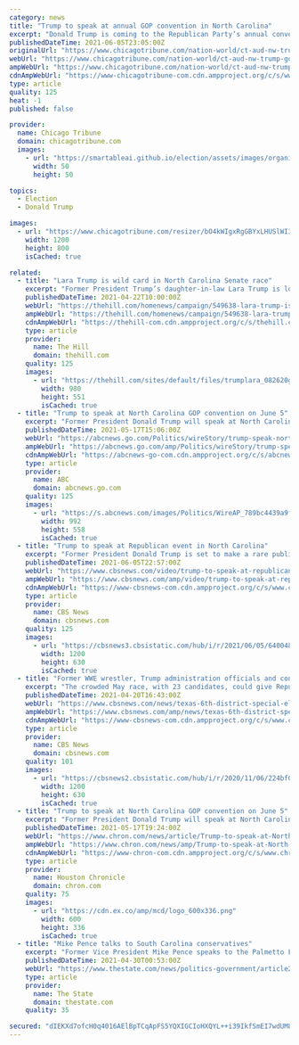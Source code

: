 ```yaml
---
category: news
title: "Trump to speak at annual GOP convention in North Carolina"
excerpt: "Donald Trump is coming to the Republican Party’s annual convention in North Carolina, a state whose electoral votes he won in 2016 and 2020. The former president was scheduled to address convention-goers Saturday in Greenville."
publishedDateTime: 2021-06-05T23:05:00Z
originalUrl: "https://www.chicagotribune.com/nation-world/ct-aud-nw-trump-gop-convention-nc-20210605-4jag5gs5nvgffp265pacnrqg3u-story.html"
webUrl: "https://www.chicagotribune.com/nation-world/ct-aud-nw-trump-gop-convention-nc-20210605-4jag5gs5nvgffp265pacnrqg3u-story.html"
ampWebUrl: "https://www.chicagotribune.com/nation-world/ct-aud-nw-trump-gop-convention-nc-20210605-4jag5gs5nvgffp265pacnrqg3u-story.html?outputType=amp"
cdnAmpWebUrl: "https://www-chicagotribune-com.cdn.ampproject.org/c/s/www.chicagotribune.com/nation-world/ct-aud-nw-trump-gop-convention-nc-20210605-4jag5gs5nvgffp265pacnrqg3u-story.html?outputType=amp"
type: article
quality: 125
heat: -1
published: false

provider:
  name: Chicago Tribune
  domain: chicagotribune.com
  images:
    - url: "https://smartableai.github.io/election/assets/images/organizations/chicagotribune.com-50x50.jpg"
      width: 50
      height: 50

topics:
  - Election
  - Donald Trump

images:
  - url: "https://www.chicagotribune.com/resizer/bO4kWIgxRgGBYxLHUSlWI3gZqGA=/1200x0/top/cloudfront-us-east-1.images.arcpublishing.com/tronc/2SHWT4U4IVLZBPPM4PUFE4NBHI.aspx"
    width: 1200
    height: 800
    isCached: true

related:
  - title: "Lara Trump is wild card in North Carolina Senate race"
    excerpt: "Former President Trump’s daughter-in-law Lara Trump is looming over the Republican Senate primary in North Carolina as the field grows with some of the state’s biggest GOP names."
    publishedDateTime: 2021-04-22T10:00:00Z
    webUrl: "https://thehill.com/homenews/campaign/549638-lara-trump-is-wild-card-in-north-carolina-senate-race"
    ampWebUrl: "https://thehill.com/homenews/campaign/549638-lara-trump-is-wild-card-in-north-carolina-senate-race?amp"
    cdnAmpWebUrl: "https://thehill-com.cdn.ampproject.org/c/s/thehill.com/homenews/campaign/549638-lara-trump-is-wild-card-in-north-carolina-senate-race?amp"
    type: article
    provider:
      name: The Hill
      domain: thehill.com
    quality: 125
    images:
      - url: "https://thehill.com/sites/default/files/trumplara_082620getty_camp.jpg"
        width: 980
        height: 551
        isCached: true
  - title: "Trump to speak at North Carolina GOP convention on June 5"
    excerpt: "Former President Donald Trump will speak at North Carolina's annual state Republican Party convention next month"
    publishedDateTime: 2021-05-17T15:06:00Z
    webUrl: "https://abcnews.go.com/Politics/wireStory/trump-speak-north-carolina-gop-convention-june-77737064"
    ampWebUrl: "https://abcnews.go.com/amp/Politics/wireStory/trump-speak-north-carolina-gop-convention-june-77737064"
    cdnAmpWebUrl: "https://abcnews-go-com.cdn.ampproject.org/c/s/abcnews.go.com/amp/Politics/wireStory/trump-speak-north-carolina-gop-convention-june-77737064"
    type: article
    provider:
      name: ABC
      domain: abcnews.go.com
    quality: 125
    images:
      - url: "https://s.abcnews.com/images/Politics/WireAP_789bc4439a9f4f9d8c736ff17901e404_16x9_992.jpg"
        width: 992
        height: 558
        isCached: true
  - title: "Trump to speak at Republican event in North Carolina"
    excerpt: "Former President Donald Trump is set to make a rare public appearance at a Republican event held in North Carolina this Saturday night, where conservatives are expected to plan for their party’s future."
    publishedDateTime: 2021-06-05T22:57:00Z
    webUrl: "https://www.cbsnews.com/video/trump-to-speak-at-republican-event-in-north-carolina/"
    ampWebUrl: "https://www.cbsnews.com/amp/video/trump-to-speak-at-republican-event-in-north-carolina/"
    cdnAmpWebUrl: "https://www-cbsnews-com.cdn.ampproject.org/c/s/www.cbsnews.com/amp/video/trump-to-speak-at-republican-event-in-north-carolina/"
    type: article
    provider:
      name: CBS News
      domain: cbsnews.com
    quality: 125
    images:
      - url: "https://cbsnews3.cbsistatic.com/hub/i/r/2021/06/05/64004832-71bb-4bb6-98fe-bd6b3f663fad/thumbnail/1200x630/a811b2041a295754665d007db9ef952f/ruffini-729168-640x360.jpg"
        width: 1200
        height: 630
        isCached: true
  - title: "Former WWE wrestler, Trump administration officials and congressman's widow are among 23 candidates in Texas House race"
    excerpt: "The crowded May race, with 23 candidates, could give Republicans an early look at Trump's staying power in the GOP."
    publishedDateTime: 2021-04-20T16:43:00Z
    webUrl: "https://www.cbsnews.com/news/texas-6th-district-special-election-candidates/"
    ampWebUrl: "https://www.cbsnews.com/amp/news/texas-6th-district-special-election-candidates/"
    cdnAmpWebUrl: "https://www-cbsnews-com.cdn.ampproject.org/c/s/www.cbsnews.com/amp/news/texas-6th-district-special-election-candidates/"
    type: article
    provider:
      name: CBS News
      domain: cbsnews.com
    quality: 101
    images:
      - url: "https://cbsnews2.cbsistatic.com/hub/i/r/2020/11/06/224bf0c0-acf8-4eeb-a673-9440534ef418/thumbnail/1200x630/ebddaf808d5ce6944492d7092389d273/gettyimages-1133282164.jpg"
        width: 1200
        height: 630
        isCached: true
  - title: "Trump to speak at North Carolina GOP convention on June 5"
    excerpt: "Former President Donald Trump will speak at North Carolina’s annual state Republican Party convention next month, party officials announced Monday. The former president will speak in person at the June 5 Trump narrowly carried North Carolina in 2020 and held numerous events in the state toward the end of his campaign."
    publishedDateTime: 2021-05-17T19:24:00Z
    webUrl: "https://www.chron.com/news/article/Trump-to-speak-at-North-Carolina-GOP-convention-16182520.php"
    ampWebUrl: "https://www.chron.com/news/amp/Trump-to-speak-at-North-Carolina-GOP-convention-16182520.php"
    cdnAmpWebUrl: "https://www-chron-com.cdn.ampproject.org/c/s/www.chron.com/news/amp/Trump-to-speak-at-North-Carolina-GOP-convention-16182520.php"
    type: article
    provider:
      name: Houston Chronicle
      domain: chron.com
    quality: 75
    images:
      - url: "https://cdn.ex.co/amp/mcd/logo_600x336.png"
        width: 600
        height: 336
        isCached: true
  - title: "Mike Pence talks to South Carolina conservatives"
    excerpt: "Former Vice President Mike Pence speaks to the Palmetto Family Council gala. In his speech he reiterated his and former President Donald Trump's accomplishments and criticized President Joe Biden."
    publishedDateTime: 2021-04-30T00:53:00Z
    webUrl: "https://www.thestate.com/news/politics-government/article251051729.html"
    type: article
    provider:
      name: The State
      domain: thestate.com
    quality: 35

secured: "dIEKXd7ofcH0q4016AElBpTCqApFS5YQXIGCIoHXQYL++i39IkfSmEI7wdUM8IQmstdmPKnankREpzCHZ5HSt0QWPbhzyJqQwTTtk5HPXH1sc2jI97z5OWqd5tWUS+KK6DBC80jXdBY7o4aL459D0zFnEJueR9jOcB9bTUFWqkmPgt/h9AZLjWjEWOD6K7GUaD7cZy3DOnQCK4n/DD2u/BmvPSUyfUSLorpMC3iH9UDJSyPc7wjk/EG1WynpB/DWEsfpKrSleu6H+pQBAb9lJaoOAmSA4zOJwtiLHtUytnfKIJ5rPIstw84v0VOjajjpDrlTrOL3Uisn4bIxrDLn1o/ZnsDkV6FH2Mxr+50XMBg=;0nEFHE/0yYB/jTAzHUjx1w=="
---
```


